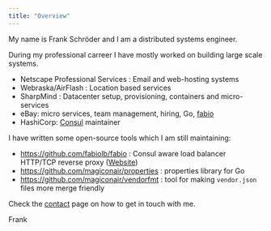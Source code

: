```yaml
---
title: "Overview"
---
```


My name is Frank Schröder and I am a distributed systems engineer. 

During my professional carreer I have mostly worked on building large scale 
systems.

 * Netscape Professional Services : Email and web-hosting systems
 * Webraska/AirFlash : Location based services
 * SharpMind : Datacenter setup, provisioning, containers and micro-services
 * eBay: micro services, team management, hiring, Go, [fabio](https://github.com/fabiolb/fabio)
 * HashiCorp: [Consul](https://consul.io/) maintainer

I have written some open-source tools which I am still maintaining:

 * https://github.com/fabiolb/fabio : Consul aware load balancer HTTP/TCP reverse proxy ([Website](https://fabio.netlify.com/))
 * https://github.com/magiconair/properties : properties library for Go
 * https://github.com/magiconair/vendorfmt : tool for making `vendor.json` files more merge friendly


Check the [contact](/contact/) page on how to get in touch with me.

Frank
